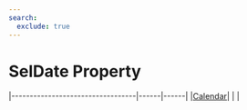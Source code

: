 ```yaml
---
search:
  exclude: true
---
```


<h1 class="heading"><span class="name">SelDate Property</span></h1>

|----------------------------------|------|------|
|[Calendar](../objects/calendar.md)|&nbsp;|&nbsp;|
